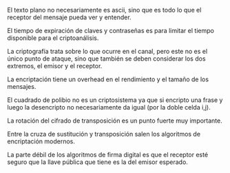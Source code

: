 El texto plano no necesariamente es ascii, sino que es todo lo que el receptor del mensaje pueda ver y entender.

El tiempo de expiración de claves y contraseñas es para limitar el tiempo disponible para el criptoanálisis.

La criptografía trata sobre lo que ocurre en el canal, pero este no es el único punto de ataque, sino que también se deben considerar los dos extremos, el emisor y el receptor.

La encriptación tiene un overhead en el rendimiento y el tamaño de los mensajes.

El cuadrado de polibio no es un criptosistema ya que si encripto una frase y luego la desencripto no necesariamente da igual (por la doble celda i,j).

La rotación del cifrado de transposición es un punto fuerte muy importante.

Entre la cruza de sustitución y transposición salen los algoritmos de encriptación modernos.

La parte débil de los algoritmos de firma digital es que el receptor esté seguro que la llave pública que tiene es la del emisor esperado.